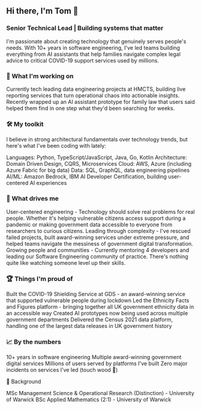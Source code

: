 ## Hi there, I'm Tom 👋
### Senior Technical Lead | Building systems that matter
I'm passionate about creating technology that genuinely serves people's needs. With 10+ years in software engineering, I've led teams building everything from AI assistants that help families navigate complex legal advice to critical COVID-19 support services used by millions.
### 🚀 What I'm working on
Currently tech leading data engineering projects at HMCTS, building live reporting services that turn operational chaos into actionable insights. Recently wrapped up an AI assistant prototype for family law that users said helped them find in one step what they'd been searching for weeks.
### 🛠️ My toolkit
I believe in strong architectural fundamentals over technology trends, but here's what I've been coding with lately:

Languages: Python, TypeScript/JavaScript, Java, Go, Kotlin
Architecture: Domain Driven Design, CQRS, Microservices
Cloud: AWS, Azure (including Azure Fabric for big data)
Data: SQL, GraphQL, data engineering pipelines
AI/ML: Amazon Bedrock, IBM AI Developer Certification, building user-centered AI experiences

### 🎯 What drives me
User-centered engineering - Technology should solve real problems for real people. Whether it's helping vulnerable citizens access support during a pandemic or making government data accessible to everyone from researchers to curious citizens.
Leading through complexity - I've rescued failed projects, built award-winning services under extreme pressure, and helped teams navigate the messiness of government digital transformation.
Growing people and communities - Currently mentoring 4 developers and leading our Software Engineering community of practice. There's nothing quite like watching someone level up their skills.

### 🏆 Things I'm proud of
Built the COVID-19 Shielding Service at GDS - an award-winning service that supported vulnerable people during lockdown
Led the Ethnicity Facts and Figures platform - bringing together all UK government ethnicity data in an accessible way
Created AI prototypes now being used across multiple government departments
Delivered the Census 2021 data platform, handling one of the largest data releases in UK government history

### 📈 By the numbers

10+ years in software engineering
Multiple award-winning government digital services
Millions of users served by platforms I've built
Zero major incidents on services I've led (touch wood 🤞)

💼 Background

MSc Management Science & Operational Research (Distinction) - University of Warwick
BSc Applied Mathematics (2:1) - University of Warwick
